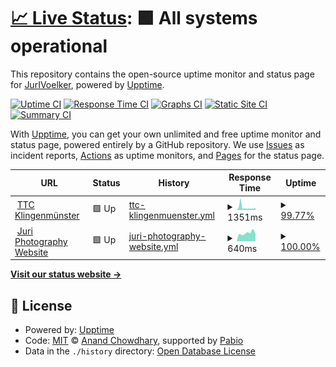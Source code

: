 # [📈 Live Status](https://JurIVoelker.github.io/upptime): <!--live status--> **🟩 All systems operational**

This repository contains the open-source uptime monitor and status page for [JurIVoelker](https://JurIVoelker.github.io/upptime), powered by [Upptime](https://github.com/upptime/upptime).

[![Uptime CI](https://github.com/JurIVoelker/upptime/workflows/Uptime%20CI/badge.svg)](https://github.com/JurIVoelker/upptime/actions?query=workflow%3A%22Uptime+CI%22)
[![Response Time CI](https://github.com/JurIVoelker/upptime/workflows/Response%20Time%20CI/badge.svg)](https://github.com/JurIVoelker/upptime/actions?query=workflow%3A%22Response+Time+CI%22)
[![Graphs CI](https://github.com/JurIVoelker/upptime/workflows/Graphs%20CI/badge.svg)](https://github.com/JurIVoelker/upptime/actions?query=workflow%3A%22Graphs+CI%22)
[![Static Site CI](https://github.com/JurIVoelker/upptime/workflows/Static%20Site%20CI/badge.svg)](https://github.com/JurIVoelker/upptime/actions?query=workflow%3A%22Static+Site+CI%22)
[![Summary CI](https://github.com/JurIVoelker/upptime/workflows/Summary%20CI/badge.svg)](https://github.com/JurIVoelker/upptime/actions?query=workflow%3A%22Summary+CI%22)

With [Upptime](https://upptime.js.org), you can get your own unlimited and free uptime monitor and status page, powered entirely by a GitHub repository. We use [Issues](https://github.com/JurIVoelker/upptime/issues) as incident reports, [Actions](https://github.com/JurIVoelker/upptime/actions) as uptime monitors, and [Pages](https://JurIVoelker.github.io/upptime) for the status page.

<!--start: status pages-->
<!-- This summary is generated by Upptime (https://github.com/upptime/upptime) -->
<!-- Do not edit this manually, your changes will be overwritten -->
<!-- prettier-ignore -->
| URL | Status | History | Response Time | Uptime |
| --- | ------ | ------- | ------------- | ------ |
| <img alt="" src="https://icons.duckduckgo.com/ip3/www.ttc-klingenmuenster.de.ico" height="13"> [TTC Klingenmünster](https://www.ttc-klingenmuenster.de) | 🟩 Up | [ttc-klingenmuenster.yml](https://github.com/JurIVoelker/upptime/commits/HEAD/history/ttc-klingenmuenster.yml) | <details><summary><img alt="Response time graph" src="./graphs/ttc-klingenmuenster/response-time-week.png" height="20"> 1351ms</summary><br><a href="https://JurIVoelker.github.io/upptime/history/ttc-klingenmuenster"><img alt="Response time 1036" src="https://img.shields.io/endpoint?url=https%3A%2F%2Fraw.githubusercontent.com%2FJurIVoelker%2Fupptime%2FHEAD%2Fapi%2Fttc-klingenmuenster%2Fresponse-time.json"></a><br><a href="https://JurIVoelker.github.io/upptime/history/ttc-klingenmuenster"><img alt="24-hour response time 1082" src="https://img.shields.io/endpoint?url=https%3A%2F%2Fraw.githubusercontent.com%2FJurIVoelker%2Fupptime%2FHEAD%2Fapi%2Fttc-klingenmuenster%2Fresponse-time-day.json"></a><br><a href="https://JurIVoelker.github.io/upptime/history/ttc-klingenmuenster"><img alt="7-day response time 1351" src="https://img.shields.io/endpoint?url=https%3A%2F%2Fraw.githubusercontent.com%2FJurIVoelker%2Fupptime%2FHEAD%2Fapi%2Fttc-klingenmuenster%2Fresponse-time-week.json"></a><br><a href="https://JurIVoelker.github.io/upptime/history/ttc-klingenmuenster"><img alt="30-day response time 1136" src="https://img.shields.io/endpoint?url=https%3A%2F%2Fraw.githubusercontent.com%2FJurIVoelker%2Fupptime%2FHEAD%2Fapi%2Fttc-klingenmuenster%2Fresponse-time-month.json"></a><br><a href="https://JurIVoelker.github.io/upptime/history/ttc-klingenmuenster"><img alt="1-year response time 1036" src="https://img.shields.io/endpoint?url=https%3A%2F%2Fraw.githubusercontent.com%2FJurIVoelker%2Fupptime%2FHEAD%2Fapi%2Fttc-klingenmuenster%2Fresponse-time-year.json"></a></details> | <details><summary><a href="https://JurIVoelker.github.io/upptime/history/ttc-klingenmuenster">99.77%</a></summary><a href="https://JurIVoelker.github.io/upptime/history/ttc-klingenmuenster"><img alt="All-time uptime 99.73%" src="https://img.shields.io/endpoint?url=https%3A%2F%2Fraw.githubusercontent.com%2FJurIVoelker%2Fupptime%2FHEAD%2Fapi%2Fttc-klingenmuenster%2Fuptime.json"></a><br><a href="https://JurIVoelker.github.io/upptime/history/ttc-klingenmuenster"><img alt="24-hour uptime 100.00%" src="https://img.shields.io/endpoint?url=https%3A%2F%2Fraw.githubusercontent.com%2FJurIVoelker%2Fupptime%2FHEAD%2Fapi%2Fttc-klingenmuenster%2Fuptime-day.json"></a><br><a href="https://JurIVoelker.github.io/upptime/history/ttc-klingenmuenster"><img alt="7-day uptime 99.77%" src="https://img.shields.io/endpoint?url=https%3A%2F%2Fraw.githubusercontent.com%2FJurIVoelker%2Fupptime%2FHEAD%2Fapi%2Fttc-klingenmuenster%2Fuptime-week.json"></a><br><a href="https://JurIVoelker.github.io/upptime/history/ttc-klingenmuenster"><img alt="30-day uptime 99.79%" src="https://img.shields.io/endpoint?url=https%3A%2F%2Fraw.githubusercontent.com%2FJurIVoelker%2Fupptime%2FHEAD%2Fapi%2Fttc-klingenmuenster%2Fuptime-month.json"></a><br><a href="https://JurIVoelker.github.io/upptime/history/ttc-klingenmuenster"><img alt="1-year uptime 99.73%" src="https://img.shields.io/endpoint?url=https%3A%2F%2Fraw.githubusercontent.com%2FJurIVoelker%2Fupptime%2FHEAD%2Fapi%2Fttc-klingenmuenster%2Fuptime-year.json"></a></details>
| <img alt="" src="https://icons.duckduckgo.com/ip3/www.jurivoelker.de.ico" height="13"> [Juri Photography Website](https://www.jurivoelker.de) | 🟩 Up | [juri-photography-website.yml](https://github.com/JurIVoelker/upptime/commits/HEAD/history/juri-photography-website.yml) | <details><summary><img alt="Response time graph" src="./graphs/juri-photography-website/response-time-week.png" height="20"> 640ms</summary><br><a href="https://JurIVoelker.github.io/upptime/history/juri-photography-website"><img alt="Response time 1071" src="https://img.shields.io/endpoint?url=https%3A%2F%2Fraw.githubusercontent.com%2FJurIVoelker%2Fupptime%2FHEAD%2Fapi%2Fjuri-photography-website%2Fresponse-time.json"></a><br><a href="https://JurIVoelker.github.io/upptime/history/juri-photography-website"><img alt="24-hour response time 571" src="https://img.shields.io/endpoint?url=https%3A%2F%2Fraw.githubusercontent.com%2FJurIVoelker%2Fupptime%2FHEAD%2Fapi%2Fjuri-photography-website%2Fresponse-time-day.json"></a><br><a href="https://JurIVoelker.github.io/upptime/history/juri-photography-website"><img alt="7-day response time 640" src="https://img.shields.io/endpoint?url=https%3A%2F%2Fraw.githubusercontent.com%2FJurIVoelker%2Fupptime%2FHEAD%2Fapi%2Fjuri-photography-website%2Fresponse-time-week.json"></a><br><a href="https://JurIVoelker.github.io/upptime/history/juri-photography-website"><img alt="30-day response time 1184" src="https://img.shields.io/endpoint?url=https%3A%2F%2Fraw.githubusercontent.com%2FJurIVoelker%2Fupptime%2FHEAD%2Fapi%2Fjuri-photography-website%2Fresponse-time-month.json"></a><br><a href="https://JurIVoelker.github.io/upptime/history/juri-photography-website"><img alt="1-year response time 1071" src="https://img.shields.io/endpoint?url=https%3A%2F%2Fraw.githubusercontent.com%2FJurIVoelker%2Fupptime%2FHEAD%2Fapi%2Fjuri-photography-website%2Fresponse-time-year.json"></a></details> | <details><summary><a href="https://JurIVoelker.github.io/upptime/history/juri-photography-website">100.00%</a></summary><a href="https://JurIVoelker.github.io/upptime/history/juri-photography-website"><img alt="All-time uptime 100.00%" src="https://img.shields.io/endpoint?url=https%3A%2F%2Fraw.githubusercontent.com%2FJurIVoelker%2Fupptime%2FHEAD%2Fapi%2Fjuri-photography-website%2Fuptime.json"></a><br><a href="https://JurIVoelker.github.io/upptime/history/juri-photography-website"><img alt="24-hour uptime 100.00%" src="https://img.shields.io/endpoint?url=https%3A%2F%2Fraw.githubusercontent.com%2FJurIVoelker%2Fupptime%2FHEAD%2Fapi%2Fjuri-photography-website%2Fuptime-day.json"></a><br><a href="https://JurIVoelker.github.io/upptime/history/juri-photography-website"><img alt="7-day uptime 100.00%" src="https://img.shields.io/endpoint?url=https%3A%2F%2Fraw.githubusercontent.com%2FJurIVoelker%2Fupptime%2FHEAD%2Fapi%2Fjuri-photography-website%2Fuptime-week.json"></a><br><a href="https://JurIVoelker.github.io/upptime/history/juri-photography-website"><img alt="30-day uptime 100.00%" src="https://img.shields.io/endpoint?url=https%3A%2F%2Fraw.githubusercontent.com%2FJurIVoelker%2Fupptime%2FHEAD%2Fapi%2Fjuri-photography-website%2Fuptime-month.json"></a><br><a href="https://JurIVoelker.github.io/upptime/history/juri-photography-website"><img alt="1-year uptime 100.00%" src="https://img.shields.io/endpoint?url=https%3A%2F%2Fraw.githubusercontent.com%2FJurIVoelker%2Fupptime%2FHEAD%2Fapi%2Fjuri-photography-website%2Fuptime-year.json"></a></details>

<!--end: status pages-->

[**Visit our status website →**](https://JurIVoelker.github.io/upptime)

## 📄 License

- Powered by: [Upptime](https://github.com/upptime/upptime)
- Code: [MIT](./LICENSE) © [Anand Chowdhary](https://anandchowdhary.com), supported by [Pabio](https://pabio.com)
- Data in the `./history` directory: [Open Database License](https://opendatacommons.org/licenses/odbl/1-0/)
